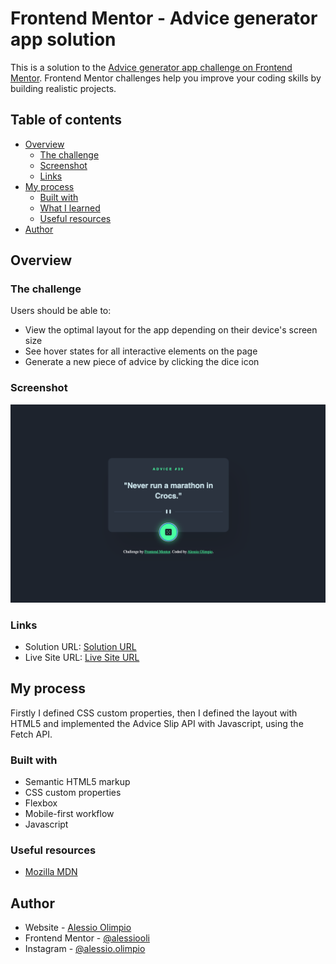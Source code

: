 # Frontend Mentor - Advice generator app solution

This is a solution to the [Advice generator app challenge on Frontend Mentor](https://www.frontendmentor.io/challenges/advice-generator-app-QdUG-13db). Frontend Mentor challenges help you improve your coding skills by building realistic projects.

## Table of contents

- [Overview](#overview)
  - [The challenge](#the-challenge)
  - [Screenshot](#screenshot)
  - [Links](#links)
- [My process](#my-process)
  - [Built with](#built-with)
  - [What I learned](#what-i-learned)
  - [Useful resources](#useful-resources)
- [Author](#author)

## Overview

### The challenge

Users should be able to:

- View the optimal layout for the app depending on their device's screen size
- See hover states for all interactive elements on the page
- Generate a new piece of advice by clicking the dice icon

### Screenshot

!['Screenshot'](./images/screenshot1.png)

### Links

- Solution URL: [Solution URL](https://github.com/alessiooli/advice-generator-responsive-app)
- Live Site URL: [Live Site URL](https://alessiooli.github.io/advice-generator-responsive-app/)

## My process

Firstly I defined CSS custom properties, then I defined the layout with HTML5 and implemented the Advice Slip API with Javascript, using the Fetch API.

### Built with

- Semantic HTML5 markup
- CSS custom properties
- Flexbox
- Mobile-first workflow
- Javascript

### Useful resources

- [Mozilla MDN](https://developer.mozilla.org/en-US/) 

## Author

- Website - [Alessio Olimpio](https://www.alessioolimpio.com/)
- Frontend Mentor - [@alessiooli](https://www.frontendmentor.io/profile/alessiooli)
- Instagram - [@alessio.olimpio](https://www.instagram.com/alessio.olimpio/)

 
